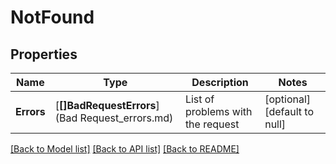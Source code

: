 # NotFound

## Properties
Name | Type | Description | Notes
------------ | ------------- | ------------- | -------------
**Errors** | [**[]BadRequestErrors**](Bad Request_errors.md) | List of problems with the request | [optional] [default to null]

[[Back to Model list]](../README.md#documentation-for-models) [[Back to API list]](../README.md#documentation-for-api-endpoints) [[Back to README]](../README.md)

